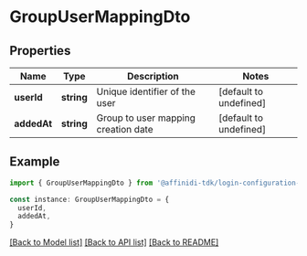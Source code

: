 # GroupUserMappingDto

## Properties

| Name        | Type       | Description                         | Notes                  |
| ----------- | ---------- | ----------------------------------- | ---------------------- |
| **userId**  | **string** | Unique identifier of the user       | [default to undefined] |
| **addedAt** | **string** | Group to user mapping creation date | [default to undefined] |

## Example

```typescript
import { GroupUserMappingDto } from '@affinidi-tdk/login-configuration-client'

const instance: GroupUserMappingDto = {
  userId,
  addedAt,
}
```

[[Back to Model list]](../README.md#documentation-for-models) [[Back to API list]](../README.md#documentation-for-api-endpoints) [[Back to README]](../README.md)
